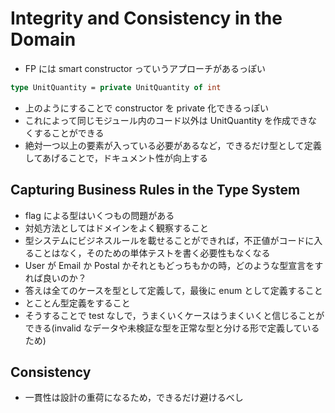 # Integrity and Consistency in the Domain

- FP には smart constructor っていうアプローチがあるっぽい

```fs
type UnitQuantity = private UnitQuantity of int

```

- 上のようにすることで constructor を private 化できるっぽい
- これによって同じモジュール内のコード以外は UnitQuantity を作成できなくすることができる
- 絶対一つ以上の要素が入っている必要があるなど，できるだけ型として定義してあげることで，ドキュメント性が向上する

## Capturing Business Rules in the Type System

- flag による型はいくつもの問題がある
- 対処方法としてはドメインをよく観察すること
- 型システムにビジネスルールを載せることができれば，不正値がコードに入ることはなく，そのための単体テストを書く必要性もなくなる
- User が Email か Postal かそれともどっちもかの時，どのような型宣言をすれば良いのか？
- 答えは全てのケースを型として定義して，最後に enum として定義すること
- とことん型定義をすること
- そうすることで test なしで，うまくいくケースはうまくいくと信じることができる(invalid なデータや未検証な型を正常な型と分ける形で定義しているため)

## Consistency

- 一貫性は設計の重荷になるため，できるだけ避けるべし
